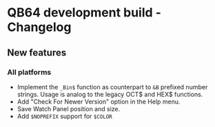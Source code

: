 # QB64 development build - Changelog

## New features
### All platforms
- Implement the `_Bin$` function as counterpart to `&B` prefixed number strings. Usage is analog to the legacy OCT$ and HEX$ functions.
- Add "Check For Newer Version" option in the Help menu.
- Save Watch Panel position and size.
- Add `$NOPREFIX` support for `$COLOR`

<!--- 
### Windows

### macOS

### Linux
--->

<!---
## Fixes
### All platforms

### Windows

### macOS

### Linux

--->
